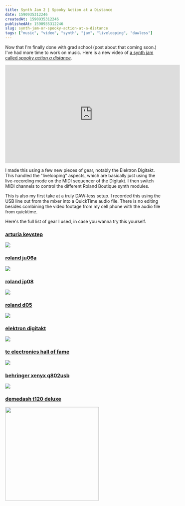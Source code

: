 ```yaml
---
title: Synth Jam 2 | Spooky Action at a Distance
date: 1590935312246
createdAt: 1590935312246
publishedAt: 1590935312246
slug: synth-jam-or-spooky-action-at-a-distance
tags: ["music", "video", "synth", "jam", "livelooping", "dawless"]
---
```


Now that I'm finally done with grad school (post about that coming soon.) I've had more time to work on music. Here is a new video of [a synth jam called _spooky action a distance_](https://www.youtube.com/watch?v=xciZ0blHFZ0).

<iframe width="560" height="315" src="https://www.youtube.com/embed/xciZ0blHFZ0" frameborder="0" allow="accelerometer; autoplay; encrypted-media; gyroscope; picture-in-picture" allowfullscreen></iframe>

I made this using a few new pieces of gear, notably the Elektron Digitakt. This handled the "livelooping" aspects, which are basically just using the live-recording mode on the MIDI sequencer of the Digitakt. I then switch MIDI channels to control the different Roland Boutique synth modules.

This is also my first take at a truly DAW-less setup. I recorded this using the USB line out from the mixer into a QuickTime audio file. There is no editing besides combining the video footage from my cell phone with the audio file from quicktime.

Here's the full list of gear I used, in case you wanna try this yourself.

### [arturia keystep](https://amzn.to/3eBf8OY)

<a target="_blank"  href="https://www.amazon.com/gp/product/B01BPSBU40/ref=as_li_tl?ie=UTF8&camp=1789&creative=9325&creativeASIN=B01BPSBU40&linkCode=as2&tag=omdel-20&linkId=d93ffac16af5fabdcc7ad1fdfcb4a60d"><img border="0" src="//ws-na.amazon-adsystem.com/widgets/q?_encoding=UTF8&MarketPlace=US&ASIN=B01BPSBU40&ServiceVersion=20070822&ID=AsinImage&WS=1&Format=_SL250_&tag=omdel-20" ></a><img src="//ir-na.amazon-adsystem.com/e/ir?t=omdel-20&l=am2&o=1&a=B01BPSBU40" width="1" height="1" border="0" alt="" style="border:none !important; margin:0px !important;" />

### [roland ju06a](https://amzn.to/3cjqohB)

<a target="_blank"  href="https://www.amazon.com/gp/product/B07W3146WH/ref=as_li_tl?ie=UTF8&camp=1789&creative=9325&creativeASIN=B07W3146WH&linkCode=as2&tag=omdel-20&linkId=912a260322372e8427130cda9cf28b93"><img border="0" src="//ws-na.amazon-adsystem.com/widgets/q?_encoding=UTF8&MarketPlace=US&ASIN=B07W3146WH&ServiceVersion=20070822&ID=AsinImage&WS=1&Format=_SL250_&tag=omdel-20" ></a><img src="//ir-na.amazon-adsystem.com/e/ir?t=omdel-20&l=am2&o=1&a=B07W3146WH" width="1" height="1" border="0" alt="" style="border:none !important; margin:0px !important;" />

### [roland jp08](https://amzn.to/3cm9Sx3)

<a target="_blank"  href="https://www.amazon.com/gp/product/B016NUAO0Q/ref=as_li_tl?ie=UTF8&camp=1789&creative=9325&creativeASIN=B016NUAO0Q&linkCode=as2&tag=omdel-20&linkId=bf6ed523116c95e40e0af84d769248d0"><img border="0" src="//ws-na.amazon-adsystem.com/widgets/q?_encoding=UTF8&MarketPlace=US&ASIN=B016NUAO0Q&ServiceVersion=20070822&ID=AsinImage&WS=1&Format=_SL250_&tag=omdel-20" ></a><img src="//ir-na.amazon-adsystem.com/e/ir?t=omdel-20&l=am2&o=1&a=B016NUAO0Q" width="1" height="1" border="0" alt="" style="border:none !important; margin:0px !important;" />

### [roland d05](https://amzn.to/3gBq8xN)

<a target="_blank"  href="https://www.amazon.com/gp/product/B075H7FTK4/ref=as_li_tl?ie=UTF8&camp=1789&creative=9325&creativeASIN=B075H7FTK4&linkCode=as2&tag=omdel-20&linkId=8c2b87efe8de56ca43b478f03b614268"><img border="0" src="//ws-na.amazon-adsystem.com/widgets/q?_encoding=UTF8&MarketPlace=US&ASIN=B075H7FTK4&ServiceVersion=20070822&ID=AsinImage&WS=1&Format=_SL250_&tag=omdel-20" ></a><img src="//ir-na.amazon-adsystem.com/e/ir?t=omdel-20&l=am2&o=1&a=B075H7FTK4" width="1" height="1" border="0" alt="" style="border:none !important; margin:0px !important;" />

### [elektron digitakt](https://amzn.to/2XJZuKr)

<a target="_blank"  href="https://www.amazon.com/gp/product/B06XPYC3BJ/ref=as_li_tl?ie=UTF8&camp=1789&creative=9325&creativeASIN=B06XPYC3BJ&linkCode=as2&tag=omdel-20&linkId=6cefc6df2f1bd4e77c52e94d7c12680a"><img border="0" src="//ws-na.amazon-adsystem.com/widgets/q?_encoding=UTF8&MarketPlace=US&ASIN=B06XPYC3BJ&ServiceVersion=20070822&ID=AsinImage&WS=1&Format=_SL250_&tag=omdel-20" ></a><img src="//ir-na.amazon-adsystem.com/e/ir?t=omdel-20&l=am2&o=1&a=B06XPYC3BJ" width="1" height="1" border="0" alt="" style="border:none !important; margin:0px !important;" />

### [tc electronics hall of fame](https://amzn.to/2TUwoaa)

<a target="_blank"  href="https://www.amazon.com/gp/product/B06XF9BNHN/ref=as_li_tl?ie=UTF8&camp=1789&creative=9325&creativeASIN=B06XF9BNHN&linkCode=as2&tag=omdel-20&linkId=88388644426fffa580c67d9e3e1745c8"><img border="0" src="//ws-na.amazon-adsystem.com/widgets/q?_encoding=UTF8&MarketPlace=US&ASIN=B06XF9BNHN&ServiceVersion=20070822&ID=AsinImage&WS=1&Format=_SL250_&tag=omdel-20" ></a><img src="//ir-na.amazon-adsystem.com/e/ir?t=omdel-20&l=am2&o=1&a=B06XF9BNHN" width="1" height="1" border="0" alt="" style="border:none !important; margin:0px !important;" />

### [behringer xenyx q802usb](https://amzn.to/2XJ7awy)

<a target="_blank"  href="https://www.amazon.com/gp/product/B000J5XS3C/ref=as_li_tl?ie=UTF8&camp=1789&creative=9325&creativeASIN=B000J5XS3C&linkCode=as2&tag=omdel-20&linkId=e6ff14d4a40e245d02df9ef93c1a9f71"><img border="0" src="//ws-na.amazon-adsystem.com/widgets/q?_encoding=UTF8&MarketPlace=US&ASIN=B000J5XS3C&ServiceVersion=20070822&ID=AsinImage&WS=1&Format=_SL250_&tag=omdel-20" ></a><img src="//ir-na.amazon-adsystem.com/e/ir?t=omdel-20&l=am2&o=1&a=B000J5XS3C" width="1" height="1" border="0" alt="" style="border:none !important; margin:0px !important;" />

### [demedash t120 deluxe](https://www.demedasheffects.com/pages/t-120-videotape-echo)

<a href="https://www.demedasheffects.com/pages/t-120-videotape-echo"><img src="https://res.cloudinary.com/reverb-sites/image/upload/t_gallery/b3uqqujwt02aspvmwjha.jpg" width=300 /></a>
